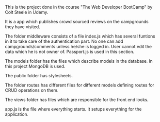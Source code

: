 This is the project done in the course "The Web Developer BootCamp" by Colt Steele in Udemy.

It is a app which publishes crowd sourced reviews on the campgrounds they have visited. 

The folder middleware consists of a file index.js which has several funtions in it to take care of the authentication part. No one can add campgrounds/comments unless he/she is logged in. User cannot edit the data which he is not owner of. Passport.js is used in this section.

The models folder has the files which describe models in the database. In this project MongoDB is used.

The public folder has stylesheets.

The folder routes has different files for different models defining routes for CRUD operations on them.

The views folder has files which are responsible for the front end looks.

app.js is the file where everything starts. It setups everything for the application.
